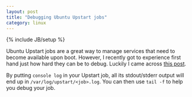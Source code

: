 ```yaml
---
layout: post
title: "Debugging Ubuntu Upstart jobs"
category: linux
---
```

{% include JB/setup %}

Ubuntu Upstart jobs are a great way to manage services that need to become available upon boot. However, I recently got to experience first hand just how hard they can be to debug. Luckily I came across [this post](http://askubuntu.com/a/116058).

By putting `console log` in your Upstart job, all its stdout/stderr output will end up in `/var/log/upstart/<job>.log`. You can then use `tail -f` to help you debug your job.
